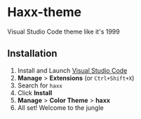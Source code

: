 # Haxx-theme
Visual Studio Code theme like it's 1999

## Installation

1. Install and Launch [Visual Studio Code](https://code.visualstudio.com/)
2. **Manage** > **Extensions** (or `Ctrl+Shift+X`)
3. Search for `haxx`
4. Click **Install**
5. **Manage** > **Color Theme** > **haxx**
6. All set! Welcome to the jungle
